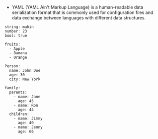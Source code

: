 - YAML (YAML Ain't Markup Language) is a human-readable data serialization format that is commonly used for configuration files and data exchange between languages with different data structures.
```
string: mahin
number: 23
bool: true

fruits:
  - Apple
  - Banana
  - Orange

Person:
  name: John Doe
  age: 30
  city: New York

family:
  parents:
    - name: Jane
      age: 45
    - name: Ron
      age: 44
  children:
    - name: Jimmy
      age: 40
    - name: Jenny
      age: 66
```